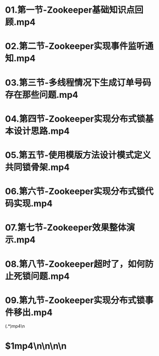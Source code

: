 # 01.第一节-Zookeeper基础知识点回顾.mp4



# 02.第二节-Zookeeper实现事件监听通知.mp4



# 03.第三节-多线程情况下生成订单号码存在那些问题.mp4



# 04.第四节-Zookeeper实现分布式锁基本设计思路.mp4



# 05.第五节-使用模版方法设计模式定义共同锁骨架.mp4



# 06.第六节-Zookeeper实现分布式锁代码实现.mp4



# 07.第七节-Zookeeper效果整体演示.mp4



# 08.第八节-Zookeeper超时了，如何防止死锁问题.mp4



# 09.第九节-Zookeeper实现分布式锁事件移出.mp4







(.*)mp4\n
# $1mp4\n\n\n\n